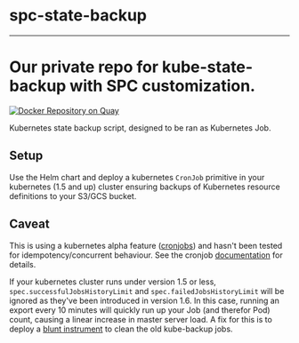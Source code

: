 # spc-state-backup
--------
Our private repo for kube-state-backup with SPC customization.
===========
[![Docker Repository on Quay](https://quay.io/repository/stackpoint/spc-state-backup/status "Docker Repository on Quay")](https://quay.io/repository/stackpoint/spc-state-backup)

Kubernetes state backup script, designed to be ran as Kubernetes Job.

Setup
-----
Use the Helm chart and deploy a kubernetes `CronJob` primitive in your kubernetes (1.5 and up) cluster ensuring backups of Kubernetes resource definitions to your S3/GCS bucket.


Caveat
------
This is using a kubernetes alpha feature ([cronjobs](https://kubernetes.io/docs/user-guide/jobs/#handling-pod-and-container-failures)) and hasn't been tested for idempotency/concurrent behaviour.  See the cronjob [documentation](https://kubernetes.io/docs/user-guide/cron-jobs/) for details.

If your kubernetes cluster runs under version 1.5 or less, `spec.successfulJobsHistoryLimit` and `spec.failedJobsHistoryLimit` will be ignored as they've been introduced in version 1.6. In this case, running an export every 10 minutes will quickly run up your Job (and therefor Pod) count, causing a linear increase in master server load. A fix for this is to deploy a [blunt instrument](job-cleanup.yaml) to clean the old kube-backup jobs.

